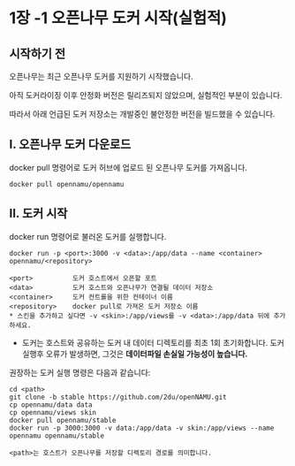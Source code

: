 1장 -1 오픈나무 도커 시작(실험적)
====

## 시작하기 전
오픈나무는 최근 오픈나무 도커를 지원하기 시작했습니다.

아직 도커라이징 이후 안정화 버전은 릴리즈되지 않았으며, 실험적인 부분이 있습니다.

따라서 아래 언급된 도커 저장소는 개발중인 불안정한 버전을 빌드했을 수 있습니다.

## I. 오픈나무 도커 다운로드
docker pull 명령어로 도커 허브에 업로드 된 오픈나무 도커를 가져옵니다.

```
docker pull opennamu/opennamu
```

## II. 도커 시작
docker run 명령어로 불러온 도커를 실행합니다.

```
docker run -p <port>:3000 -v <data>:/app/data --name <container> opennamu/<repository>

<port>          도커 호스트에서 오픈할 포트
<data>          도커 호스트와 오픈나무가 연결될 데이터 저장소
<container>     도커 컨트롤을 위한 컨테이너 이름
<repository>    docker pull로 가져온 도커 저장소 이름
* 스킨을 추가하고 싶다면 -v <skin>:/app/views를 -v <data>:/app/data 뒤에 추가하세요.
```

 * 도커는 호스트와 공유하는 도커 내 데이터 디렉토리를 최초 1회 초기화합니다. 도커 실행후 오류가 발생하면, 그것은 **데이터파일 손실일 가능성이 높습니다.**

권장하는 도커 실행 명령은 다음과 같습니다:
```
cd <path>
git clone -b stable https://github.com/2du/openNAMU.git
cp opennamu/data data
cp opennamu/views skin
docker pull opennamu/stable
docker run -p 3000:3000 -v data:/app/data -v skin:/app/views --name opennamu opennamu/stable

<path>는 호스트가 오픈나무를 저장할 디렉토리 경로를 의미합니다.
```
